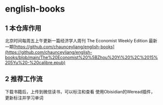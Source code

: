# english-books
## 1 本仓库作用
北京时间每周五上午更新一篇经济学人周刊 The Economist Weekly Edition
最新一期[https://github.com/chaunceyliang/english-books](https://github.com/chaunceyliang/english-books/blob/main/The%20Economist%20%5BZhou%20Yi%20%2C%2015%205Yu%20-%20calibre.epub)
## 2 推荐工作流
下载书籍后，上传到微信读书，可以标注和查看
使用Obisidian的Weread插件，更新标注并学习单词
